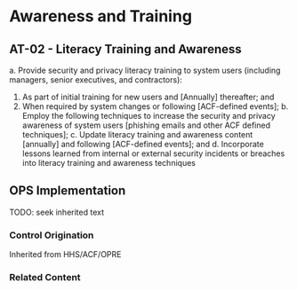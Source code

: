 # Awareness and Training
## AT-02 - Literacy Training and Awareness

a. Provide security and privacy literacy training to system users (including managers, senior executives, and contractors):
1. As part of initial training for new users and [Annually] thereafter; and
2. When required by system changes or following [ACF-defined events];
b. Employ the following techniques to increase the security and privacy awareness of system users [phishing emails and other ACF defined techniques];
c. Update literacy training and awareness content [annually] and following [ACF-defined events]; and
d. Incorporate lessons learned from internal or external security incidents or breaches into literacy training and awareness techniques

## OPS Implementation

TODO: seek inherited text

### Control Origination

Inherited from HHS/ACF/OPRE

### Related Content
